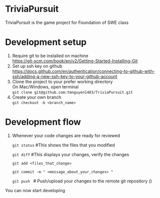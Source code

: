 # TriviaPursuit
TriviaPursuit is the game project for Foundation of SWE class 

# Development setup
1. Require git to be installed on machine   
    https://git-scm.com/book/en/v2/Getting-Started-Installing-Git
2. Set up ssh key on github
    https://docs.github.com/en/authentication/connecting-to-github-with-ssh/adding-a-new-ssh-key-to-your-github-account
3. Clone the project to your prefer working directory  
   On Mac/Windows, open terminal  
    ```git clone git@github.com:tmnguyen1403/TriviaPursuit.git```  
4. Create your own branch  
    ```git checkout -b <branch_name> ```

# Development flow
1. Whenever your code changes are ready for reviewed

    ```git status``` #This shows the files that you modified

    ```git diff``` #This displays your changes, verify the changes
    
    ```git add <files_that_change>```

    ```git commit -m " <message_about_your_changes> " ```

    ```git push ``` # Push/upload your changes to the remote git repository () 

You can now start developing 
